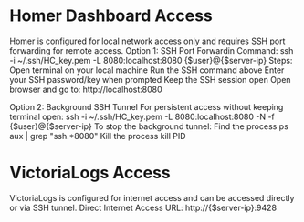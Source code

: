 # Homer Dashboard Access
Homer is configured for local network access only and requires SSH port forwarding for remote access.
Option 1: SSH Port Forwardin
Command:
ssh -i ~/.ssh/HC_key.pem -L 8080:localhost:8080 {$user}@{$server-ip}
Steps:
Open terminal on your local machine
Run the SSH command above
Enter your SSH password/key when prompted
Keep the SSH session open
Open browser and go to: http://localhost:8080

Option 2: Background SSH Tunnel
For persistent access without keeping terminal open:
ssh -i ~/.ssh/HC_key.pem -L 8080:localhost:8080 -N -f {$user}@{$server-ip}
To stop the background tunnel:
Find the process
ps aux | grep "ssh.*8080"
Kill the process 
kill PID


# VictoriaLogs Access
VictoriaLogs is configured for internet access and can be accessed directly or via SSH tunnel.
Direct Internet Access
URL: http://{$server-ip}:9428